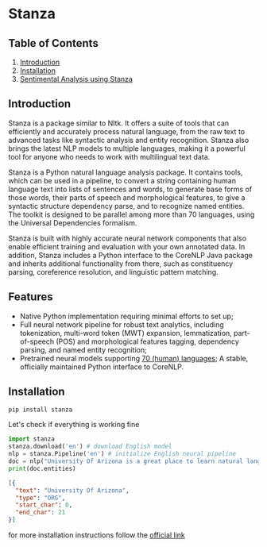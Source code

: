 # Stanza

## Table of Contents

1. [Introduction](#Introduction)
2. [Installation](#Installation)
2. [Sentimental Analysis using Stanza](Stanza.md)

## Introduction

Stanza is a package similar to Nltk. It offers a suite of tools that can efficiently and accurately process natural language, from the raw text to advanced tasks like syntactic analysis and entity recognition. Stanza also brings the latest NLP models to multiple languages, making it a powerful tool for anyone who needs to work with multilingual text data.

Stanza is a Python natural language analysis package. It contains tools, which can be used in a pipeline, to convert a string containing human language text into lists of sentences and words, to generate base forms of those words, their parts of speech and morphological features, to give a syntactic structure dependency parse, and to recognize named entities. The toolkit is designed to be parallel among more than 70 languages, using the Universal Dependencies formalism.

Stanza is built with highly accurate neural network components that also enable efficient training and evaluation with your own annotated data. 
In addition, Stanza includes a Python interface to the CoreNLP Java package and inherits additional functionality from there, such as constituency parsing, coreference resolution, and linguistic pattern matching.


## Features

- Native Python implementation requiring minimal efforts to set up;
- Full neural network pipeline for robust text analytics, including tokenization, multi-word token (MWT) expansion, lemmatization, part-of-speech (POS) and morphological features tagging, dependency parsing, and named entity recognition;
- Pretrained neural models supporting [70 (human) languages](https://stanfordnlp.github.io/stanza/models.html#human-languages-supported-by-stanza);
A stable, officially maintained Python interface to CoreNLP.


## Installation

`
pip install stanza
`

Let's check if everything is working fine

```python
import stanza
stanza.download('en') # download English model
nlp = stanza.Pipeline('en') # initialize English neural pipeline
doc = nlp("University Of Arizona is a great place to learn natural language processing") # run annotation over a sentence
print(doc.entities)
```
```json
[{
  "text": "University Of Arizona",
  "type": "ORG",
  "start_char": 0,
  "end_char": 21
}]
```
for more installation instructions follow the [official link](https://stanfordnlp.github.io/stanza/installation_usage.html)
